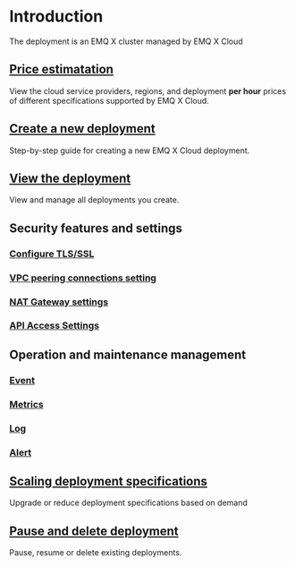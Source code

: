 # Introduction
The deployment is an EMQ X cluster managed by EMQ X Cloud



## [Price estimatation](./calculator.md)
View the cloud service providers, regions, and deployment **per hour** prices of different specifications supported by EMQ X Cloud.



## [Create a new deployment](./create_deployment.md)
Step-by-step guide for creating a new EMQ X Cloud deployment.



## [View the deployment](./view_deployment.md)
View and manage all deployments you create.



## Security features and settings

### [Configure TLS/SSL](./tls_ssl.md)



### [VPC peering connections setting](./vpc_peering.md)



### [NAT Gateway settings](./nat.md)



### [API Access Settings](./api.md)



## Operation and maintenance management

### [Event](./events.md)



### [Metrics](./metrics.md)



### [Log](./logs.md)



### [Alert](./alerts.md)



## [Scaling deployment specifications](./upgrade_deployment.md)
Upgrade or reduce deployment specifications based on demand



## [Pause and delete deployment](./delete_deployment.md)

Pause, resume or delete existing deployments.








